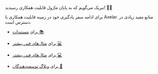 تبریک می‌گویم که به پایان ماژول قابلیت همکاری رسیدید! 🎉🎉

برای ادامه سفر یادگیری خود در زمینه قابلیت همکاری با Axelar. منابع مفید زیادی در دسترس است.

- برای <a href="https://docs.axelar.dev/" target="_blank">مستندات 📚</a>

- برای <a href="https://github.com/axelarnetwork/axelar-examples/tree/main" target="_blank">مثال‌های فنی بیشتر 💻 </a>

- برای <a href="https://www.youtube.com/watch?v=3sctKcQIaLA&list=PLh_q0hSKS_y0Zt_GfL3olZHi4GwbF6tuo" target="_blank">مثال‌های فنی بیشتر 💻 </a>

- برای <a href="https://blog.axelar.dev/" target="_blank">وبلاگ توسعه‌دهندگان 📝</a>
